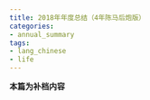 ```yaml
---
title: 2018年年度总结（4年陈马后炮版）
categories:
- annual_summary
tags: 
- lang_chinese
- life
---
```

**本篇为补档内容**
